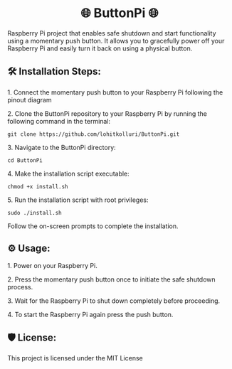 <h1 align="center" id="title">🌐 ButtonPi 🌐</h1>

<p id="description">Raspberry Pi project that enables safe shutdown and start functionality using a momentary push button. It allows you to gracefully power off your Raspberry Pi and easily turn it back on using a physical button.</p>

<h2>🛠️ Installation Steps:</h2>

<p>1. Connect the momentary push button to your Raspberry Pi following the pinout diagram</p>

<p>2. Clone the ButtonPi repository to your Raspberry Pi by running the following command in the terminal:</p>

```
git clone https://github.com/lohitkolluri/ButtonPi.git
```

<p>3. Navigate to the ButtonPi directory:</p>

```
cd ButtonPi
```

<p>4. Make the installation script executable:</p>

```
chmod +x install.sh
```

<p>5. Run the installation script with root privileges:</p>

```
sudo ./install.sh
```
Follow the on-screen prompts to complete the installation.

<h2>⚙️ Usage:</h2>

<p>1. Power on your Raspberry Pi.</p>

<p>2. Press the momentary push button once to initiate the safe shutdown process.</p>

<p>3. Wait for the Raspberry Pi to shut down completely before proceeding.</p>

<p>4. To start the Raspberry Pi again press the push button.</p>

<h2>🛡️ License:</h2>

This project is licensed under the MIT License
